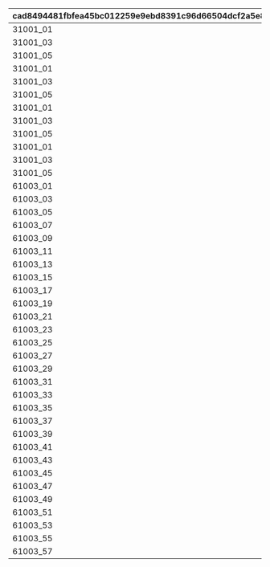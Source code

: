 |cad8494481fbfea45bc012259e9ebd8391c96d66504dcf2a5e8c4bcbb3e06445|8033b378493735014a41af201d72bc8b6bedbe7ca3cbec9db5b8721af498bfad|a8ce07a3521436af3929de2891bb6f217d9f84efe220aac594b0b33012ed083a|76e770fa34e00d37505dc70dafe52403d2e0d1d7f116a8b3df2a15d25a674da8|dd9646b5df8748a6fc65fe1ebc328c9abb47bbe90d88d450110163e5f10785d6|caefd4ee06d9e6d39fbafdc07f4b77529c4c70a5b1966bd822d0522022fb4086|e0412c67f3dea8248ccaec27969e75daeaa808ee220a7682356704711778a07c|3f24385b9b8913376a22ed16bd4dff18248deea7506edf679b4a89bcfdf09e79|2d8024c87099eaecf588baa1eb094358e862cce037fa4e8b916685de53828785|bfb718c90f1c8259c9c2d9fab02470f93b095454e828f81db3b640604c0f3204|eb41515f30507a44fef67c0ea65a2e2e1a2c27a4dd916b52c653f589050a45cd|0b912739068d8f914b08dadbc36aecd549d38ab95363d60cbd952f1c331ec2db|a418b78a752af515a6aa68de60b4f1412fd4e3bf4d9175a11d7b5bf53cd262d8|
| --- | --- | --- | --- | --- | --- | --- | --- | --- | --- | --- | --- | --- |
|31001_01|||1|29||||||||3100101|
|31001_03|||30|59||||||||3100101|
|31001_05|||60|-1||||||||3100101|
|31001_01||31001_01|1|29||||||||3100102|
|31001_03||31001_03|30|59||||||||3100102|
|31001_05||31001_05|60|-1||||||||3100102|
|31001_01||31001_01|1|29|||||||31001_01|3100103|
|31001_03||31001_03|30|59|||||||31001_03|3100103|
|31001_05||31001_05|60|-1|||||||31001_05|3100103|
|31001_01||31001_01|1|29||||31001_01|||31001_01|3100104|
|31001_03||31001_03|30|59||||31001_03|||31001_03|3100104|
|31001_05||31001_05|60|-1||||31001_05|||31001_05|3100104|
|61003_01||61003_02|1|29||||||||3100201|
|61003_03||61003_04|30|49||||||||3100201|
|61003_05||61003_06|50|79||||||||3100201|
|61003_07||61003_08|80|99||||||||3100201|
|61003_09||61003_10|100|109||||||||3100201|
|61003_11||61003_12|110|119||||||||3100201|
|61003_13||61003_14|120|129||||||||3100201|
|61003_15||61003_16|130|139||||||||3100201|
|61003_17||61003_18|140|149||||||||3100201|
|61003_19||61003_20|150|159||||||||3100201|
|61003_21||61003_22|160|169||||||||3100201|
|61003_23||61003_24|170|179||||||||3100201|
|61003_25||61003_26|180|189||||||||3100201|
|61003_27||61003_28|190|199||||||||3100201|
|61003_29||61003_30|200|209||||||||3100201|
|61003_31||61003_32|210|219||||||||3100201|
|61003_33||61003_34|220|229||||||||3100201|
|61003_35||61003_36|230|239||||||||3100201|
|61003_37||61003_38|240|249||||||||3100201|
|61003_39||61003_40|250|259||||||||3100201|
|61003_41||61003_42|260|269||||||||3100201|
|61003_43||61003_44|270|279||||||||3100201|
|61003_45||61003_46|280|289||||||||3100201|
|61003_47||61003_48|290|299||||||||3100201|
|61003_49||61003_50|300|309||||||||3100201|
|61003_51||61003_52|310|319||||||||3100201|
|61003_53||61003_54|320|329||||||||3100201|
|61003_55||61003_56|330|339||||||||3100201|
|61003_57||61003_58|340|-1||||||||3100201|